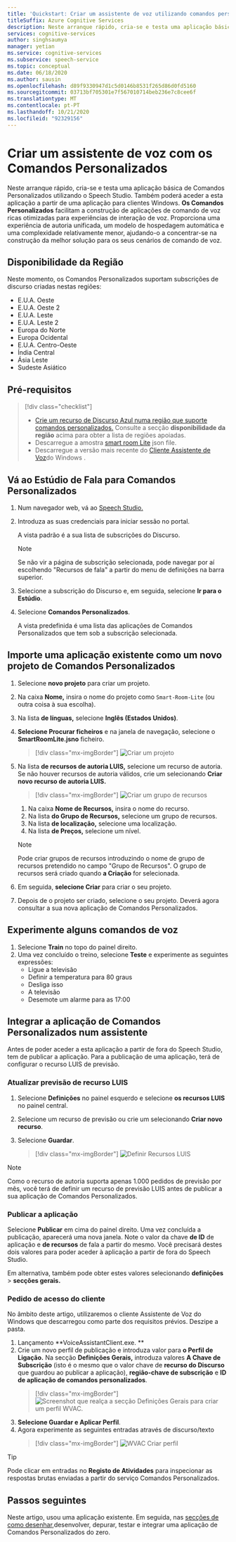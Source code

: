 ```yaml
---
title: 'Quickstart: Criar um assistente de voz utilizando comandos personalizados'
titleSuffix: Azure Cognitive Services
description: Neste arranque rápido, cria-se e testa uma aplicação básica de Comandos Personalizados utilizando o Speech Studio.
services: cognitive-services
author: singhsaumya
manager: yetian
ms.service: cognitive-services
ms.subservice: speech-service
ms.topic: conceptual
ms.date: 06/18/2020
ms.author: sausin
ms.openlocfilehash: d89f9330947d1c5d0146b8531f265d86d0fd5160
ms.sourcegitcommit: 03713bf705301e7f567010714beb236e7c8cee6f
ms.translationtype: MT
ms.contentlocale: pt-PT
ms.lasthandoff: 10/21/2020
ms.locfileid: "92329156"
---
```

# <a name="create-a-voice-assistant-using-custom-commands"></a>Criar um assistente de voz com os Comandos Personalizados

Neste arranque rápido, cria-se e testa uma aplicação básica de Comandos Personalizados utilizando o Speech Studio. Também poderá aceder a esta aplicação a partir de uma aplicação para clientes Windows. **Os Comandos Personalizados** facilitam a construção de aplicações de comando de voz ricas otimizadas para experiências de interação de voz. Proporciona uma experiência de autoria unificada, um modelo de hospedagem automática e uma complexidade relativamente menor, ajudando-o a concentrar-se na construção da melhor solução para os seus cenários de comando de voz.

## <a name="region-availability"></a>Disponibilidade da Região
Neste momento, os Comandos Personalizados suportam subscrições de discurso criadas nestas regiões:
* E.U.A. Oeste
* E.U.A. Oeste 2
* E.U.A. Leste
* E.U.A. Leste 2
* Europa do Norte
* Europa Ocidental
* E.U.A. Centro-Oeste
* Índia Central
* Ásia Leste
* Sudeste Asiático

## <a name="prerequisites"></a>Pré-requisitos

> [!div class="checklist"]
> * <a href="https://ms.portal.azure.com/#create/Microsoft.CognitiveServicesSpeechServices" target="_blank">Crie um recurso de Discurso Azul numa região que suporte comandos personalizados.<span class="docon docon-navigate-external x-hidden-focus"></span></a> Consulte a secção **disponibilidade da região** acima para obter a lista de regiões apoiadas.
> * Descarregue a amostra [smart room Lite](https://aka.ms/speech/cc-quickstart) json file.
> * Descarregue a versão mais recente do [Cliente Assistente de Voz](https://aka.ms/speech/va-samples-wvac)do Windows .

## <a name="go-to-the-speech-studio-for-custom-commands"></a>Vá ao Estúdio de Fala para Comandos Personalizados

1. Num navegador web, vá ao [Speech Studio.](https://speech.microsoft.com/)
1. Introduza as suas credenciais para iniciar sessão no portal.

   A vista padrão é a sua lista de subscrições do Discurso.
   > [!NOTE]
   > Se não vir a página de subscrição selecionada, pode navegar por aí escolhendo "Recursos de fala" a partir do menu de definições na barra superior.

1. Selecione a subscrição do Discurso e, em seguida, selecione **Ir para o Estúdio**.
1. Selecione **Comandos Personalizados**.

   A vista predefinida é uma lista das aplicações de Comandos Personalizados que tem sob a subscrição selecionada.

## <a name="import-an-existing-application-as-a-new-custom-commands-project"></a>Importe uma aplicação existente como um novo projeto de Comandos Personalizados

1. Selecione **novo projeto** para criar um projeto.

1. Na caixa **Nome,** insira o nome do projeto como `Smart-Room-Lite` (ou outra coisa à sua escolha).
1. Na lista **de línguas,** selecione **Inglês (Estados Unidos)**.
1. **Selecione Procurar ficheiros** e na janela de navegação, selecione o **SmartRoomLite.jsno** ficheiro.

    > [!div class="mx-imgBorder"]
    > ![Criar um projeto](media/custom-commands/import-project.png)

1.  Na lista **de recursos de autoria LUIS,** selecione um recurso de autoria. Se não houver recursos de autoria válidos, crie um selecionando **Criar novo recurso de autoria LUIS.**

    > [!div class="mx-imgBorder"]
    > ![Criar um grupo de recursos](media/custom-commands/create-new-luis-resource.png)
    
    
    1. Na caixa **Nome de Recursos,** insira o nome do recurso.
    1. Na lista **do Grupo de Recursos,** selecione um grupo de recursos.
    1. Na lista **de localização,** selecione uma localização.
    1. Na lista **de Preços,** selecione um nível.
    
    
    > [!NOTE]
    > Pode criar grupos de recursos introduzindo o nome de grupo de recursos pretendido no campo "Grupo de Recursos". O grupo de recursos será criado quando **a Criação** for selecionada.


1. Em seguida, **selecione Criar** para criar o seu projeto.
1. Depois de o projeto ser criado, selecione o seu projeto.
Deverá agora consultar a sua nova aplicação de Comandos Personalizados.

## <a name="try-out-some-voice-commands"></a>Experimente alguns comandos de voz
1. Selecione **Train** no topo do painel direito.
1. Uma vez concluído o treino, selecione **Teste** e experimente as seguintes expressões:
    - Ligue a televisão
    - Definir a temperatura para 80 graus
    - Desliga isso
    - A televisão
    - Desemote um alarme para as 17:00

## <a name="integrate-custom-commands-application-in-an-assistant"></a>Integrar a aplicação de Comandos Personalizados num assistente
Antes de poder aceder a esta aplicação a partir de fora do Speech Studio, tem de publicar a aplicação. Para a publicação de uma aplicação, terá de configurar o recurso LUIS de previsão.  

### <a name="update-prediction-luis-resource"></a>Atualizar previsão de recurso LUIS


1. Selecione **Definições** no painel esquerdo e selecione  **os recursos LUIS** no painel central.
1. Selecione um recurso de previsão ou crie um selecionando **Criar novo recurso**.
1. Selecione **Guardar**.
    
    > [!div class="mx-imgBorder"]
    > ![Definir Recursos LUIS](media/custom-commands/set-luis-resources.png)

> [!NOTE]
> Como o recurso de autoria suporta apenas 1.000 pedidos de previsão por mês, você terá de definir um recurso de previsão LUIS antes de publicar a sua aplicação de Comandos Personalizados.

### <a name="publish-the-application"></a>Publicar a aplicação

Selecione  **Publicar** em cima do painel direito. Uma vez concluída a publicação, aparecerá uma nova janela. Note o valor da chave **de ID** de aplicação e **de recursos** de fala a partir do mesmo. Você precisará destes dois valores para poder aceder à aplicação a partir de fora do Speech Studio.

Em alternativa, também pode obter estes valores selecionando **definições**  >  **secções gerais.**

### <a name="access-application-from-client"></a>Pedido de acesso do cliente

No âmbito deste artigo, utilizaremos o cliente Assistente de Voz do Windows que descarregou como parte dos requisitos prévios. Deszipe a pasta.
1. Lançamento **VoiceAssistantClient.exe. **
1. Crie um novo perfil de publicação e introduza valor para **o Perfil de Ligação.** Na secção **Definições Gerais,** introduza valores **A Chave de Subscrição** (isto é o mesmo que o valor chave de **recurso do Discurso** que guardou ao publicar a aplicação), **região-chave de subscrição** e **ID de aplicação de comandos personalizados**.
    > [!div class="mx-imgBorder"]
    > ![Screenshot que realça a secção Definições Gerais para criar um perfil WVAC.](media/custom-commands/create-profile.png)
1. **Selecione Guardar e Aplicar Perfil**.
1. Agora experimente as seguintes entradas através de discurso/texto
    > [!div class="mx-imgBorder"]
    > ![WVAC Criar perfil](media/custom-commands/conversation.png)


> [!TIP]
> Pode clicar em entradas no **Registo de Atividades** para inspecionar as respostas brutas enviadas a partir do serviço Comandos Personalizados.

## <a name="next-steps"></a>Passos seguintes

Neste artigo, usou uma aplicação existente. Em seguida, nas [secções de como desenhar,](how-to-custom-commands-create-application-with-simple-commands.md)desenvolver, depurar, testar e integrar uma aplicação de Comandos Personalizados do zero.
